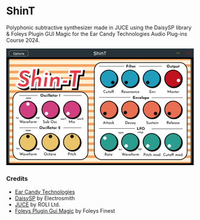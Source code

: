 # **ShinT**

Polyphonic subtractive synthesizer made in JUCE using the DaisySP library & Foleys Plugin GUI Magic for the Ear Candy Technologies Audio Plug-ins Course 2024.

![ShinT](ShinT.png "ShinT")


### **Credits**

- [Ear Candy Technologies](https://github.com/Ear-Candy-Technologies)
- [DaisySP](https://github.com/electro-smith/DaisySP) by Electrosmith
- [JUCE](https://github.com/juce-framework/JUCE) by ROLI Ltd.
- [Foleys Plugin Gui Magic](https://github.com/ffAudio/foleys_gui_magic)  by Foleys Finest